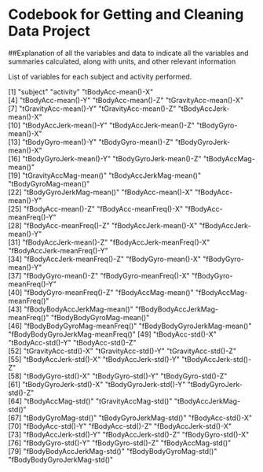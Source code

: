 # Codebook for Getting and Cleaning Data Project

##Explanation of all the variables and data to indicate all the variables and summaries calculated, along with units, and other relevant information

List of variables for each subject and activity performed.

[1]  "subject"                         "activity"                        "tBodyAcc-mean()-X"              
 [4] "tBodyAcc-mean()-Y"               "tBodyAcc-mean()-Z"               "tGravityAcc-mean()-X"           
 [7] "tGravityAcc-mean()-Y"            "tGravityAcc-mean()-Z"            "tBodyAccJerk-mean()-X"          
[10] "tBodyAccJerk-mean()-Y"           "tBodyAccJerk-mean()-Z"           "tBodyGyro-mean()-X"             
[13] "tBodyGyro-mean()-Y"              "tBodyGyro-mean()-Z"              "tBodyGyroJerk-mean()-X"         
[16] "tBodyGyroJerk-mean()-Y"          "tBodyGyroJerk-mean()-Z"          "tBodyAccMag-mean()"             
[19] "tGravityAccMag-mean()"           "tBodyAccJerkMag-mean()"          "tBodyGyroMag-mean()"            
[22] "tBodyGyroJerkMag-mean()"         "fBodyAcc-mean()-X"               "fBodyAcc-mean()-Y"              
[25] "fBodyAcc-mean()-Z"               "fBodyAcc-meanFreq()-X"           "fBodyAcc-meanFreq()-Y"          
[28] "fBodyAcc-meanFreq()-Z"           "fBodyAccJerk-mean()-X"           "fBodyAccJerk-mean()-Y"          
[31] "fBodyAccJerk-mean()-Z"           "fBodyAccJerk-meanFreq()-X"       "fBodyAccJerk-meanFreq()-Y"      
[34] "fBodyAccJerk-meanFreq()-Z"       "fBodyGyro-mean()-X"              "fBodyGyro-mean()-Y"             
[37] "fBodyGyro-mean()-Z"              "fBodyGyro-meanFreq()-X"          "fBodyGyro-meanFreq()-Y"         
[40] "fBodyGyro-meanFreq()-Z"          "fBodyAccMag-mean()"              "fBodyAccMag-meanFreq()"         
[43] "fBodyBodyAccJerkMag-mean()"      "fBodyBodyAccJerkMag-meanFreq()"  "fBodyBodyGyroMag-mean()"        
[46] "fBodyBodyGyroMag-meanFreq()"     "fBodyBodyGyroJerkMag-mean()"     "fBodyBodyGyroJerkMag-meanFreq()"
[49] "tBodyAcc-std()-X"                "tBodyAcc-std()-Y"                "tBodyAcc-std()-Z"               
[52] "tGravityAcc-std()-X"             "tGravityAcc-std()-Y"             "tGravityAcc-std()-Z"            
[55] "tBodyAccJerk-std()-X"            "tBodyAccJerk-std()-Y"            "tBodyAccJerk-std()-Z"           
[58] "tBodyGyro-std()-X"               "tBodyGyro-std()-Y"               "tBodyGyro-std()-Z"              
[61] "tBodyGyroJerk-std()-X"           "tBodyGyroJerk-std()-Y"           "tBodyGyroJerk-std()-Z"          
[64] "tBodyAccMag-std()"               "tGravityAccMag-std()"            "tBodyAccJerkMag-std()"          
[67] "tBodyGyroMag-std()"              "tBodyGyroJerkMag-std()"          "fBodyAcc-std()-X"               
[70] "fBodyAcc-std()-Y"                "fBodyAcc-std()-Z"                "fBodyAccJerk-std()-X"           
[73] "fBodyAccJerk-std()-Y"            "fBodyAccJerk-std()-Z"            "fBodyGyro-std()-X"              
[76] "fBodyGyro-std()-Y"               "fBodyGyro-std()-Z"               "fBodyAccMag-std()"              
[79] "fBodyBodyAccJerkMag-std()"       "fBodyBodyGyroMag-std()"          "fBodyBodyGyroJerkMag-std()"     

